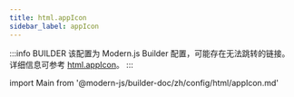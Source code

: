 ```yaml
---
title: html.appIcon
sidebar_label: appIcon
---
```


:::info BUILDER
该配置为 Modern.js Builder 配置，可能存在无法跳转的链接。详细信息可参考 [html.appIcon](https://modernjs.dev/builder/zh/api/config-html.html#html-appicon)。
:::

import Main from '@modern-js/builder-doc/zh/config/html/appIcon.md'

<Main />
